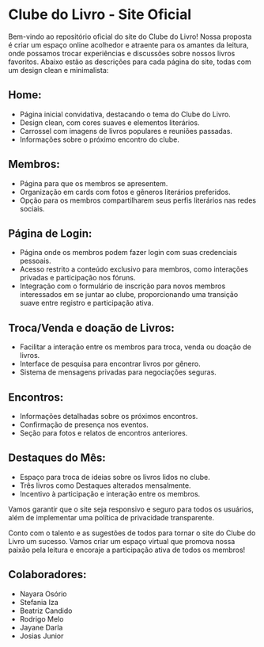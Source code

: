 # Clube do Livro - Site Oficial

Bem-vindo ao repositório oficial do site do Clube do Livro! Nossa proposta é criar um espaço online acolhedor e atraente para os amantes da leitura, onde possamos trocar experiências e discussões sobre nossos livros favoritos. Abaixo estão as descrições para cada página do site, todas com um design clean e minimalista:

## Home:
- Página inicial convidativa, destacando o tema do Clube do Livro.
- Design clean, com cores suaves e elementos literários.
- Carrossel com imagens de livros populares e reuniões passadas.
- Informações sobre o próximo encontro do clube.

## Membros:
- Página para que os membros se apresentem.
- Organização em cards com fotos e gêneros literários preferidos.
- Opção para os membros compartilharem seus perfis literários nas redes sociais.

## Página de Login:
- Página onde os membros podem fazer login com suas credenciais pessoais.
- Acesso restrito a conteúdo exclusivo para membros, como interações privadas e participação nos fóruns.
- Integração com o formulário de inscrição para novos membros interessados em se juntar ao clube, proporcionando uma transição suave entre registro e participação ativa.


## Troca/Venda e doação de Livros:
- Facilitar a interação entre os membros para troca, venda ou doação de livros.
- Interface de pesquisa para encontrar livros por gênero.
- Sistema de mensagens privadas para negociações seguras.

## Encontros:
- Informações detalhadas sobre os próximos encontros.
- Confirmação de presença nos eventos.
- Seção para fotos e relatos de encontros anteriores.

## Destaques do Mês:
- Espaço para troca de ideias sobre os livros lidos no clube.
- Três livros como Destaques alterados mensalmente.
- Incentivo à participação e interação entre os membros.

Vamos garantir que o site seja responsivo e seguro para todos os usuários, além de implementar uma política de privacidade transparente.

Conto com o talento e as sugestões de todos para tornar o site do Clube do Livro um sucesso. Vamos criar um espaço virtual que promova nossa paixão pela leitura e encoraje a participação ativa de todos os membros!

## Colaboradores:
- Nayara Osório
- Stefania Iza
- Beatriz Candido
- Rodrigo Melo
- Jayane Darla
- Josias Junior



